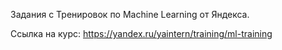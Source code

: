 Задания с Тренировок по Machine Learning от Яндекса.

Ссылка на курс: https://yandex.ru/yaintern/training/ml-training
